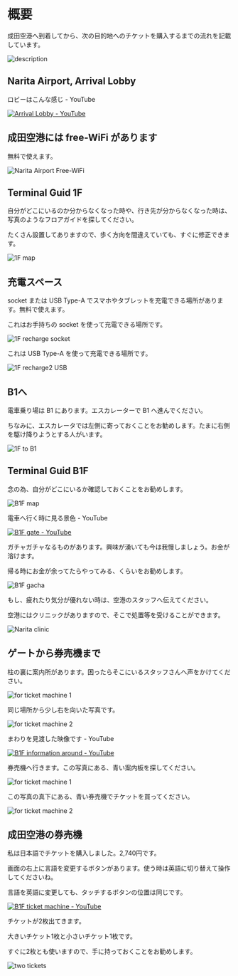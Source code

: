 # 概要

成田空港へ到着してから、次の目的地へのチケットを購入するまでの流れを記載しています。

![description](https://user-images.githubusercontent.com/56988/221177813-c98f9bea-9602-43ed-bc4e-197af5a915ad.png)

## Narita Airport, Arrival Lobby

ロビーはこんな感じ - YouTube

[![Arrival Lobby - YouTube](http://img.youtube.com/vi/b7DJ2pLqav4/1.jpg)](https://www.youtube.com/watch?v=b7DJ2pLqav4)

## 成田空港には free-WiFi があります

無料で使えます。

![Narita Airport Free-WiFi](https://user-images.githubusercontent.com/56988/221178238-ba6b308b-fb85-47a3-90cc-2006622b6e67.png)


## Terminal Guid 1F

自分がどこにいるのか分からなくなった時や、行き先が分からなくなった時は、写真のようなフロアガイドを探してください。

たくさん設置してありますので、歩く方向を間違えていても、すぐに修正できます。

![1F map](https://user-images.githubusercontent.com/56988/221175660-d3235aa0-2b58-4533-9f7c-fddd9d5d5eb4.jpg)

## 充電スペース

socket または USB Type-A でスマホやタブレットを充電できる場所があります。無料で使えます。

これはお手持ちの socket を使って充電できる場所です。

![1F recharge socket](https://user-images.githubusercontent.com/56988/221176966-bfc837a5-25ba-489a-a0b4-e08ad7fcb40e.jpg)

これは USB Type-A を使って充電できる場所です。

![1F recharge2 USB](https://user-images.githubusercontent.com/56988/221179026-ad9ff427-3a16-4f1b-987e-da49922fbff8.jpg)

## B1へ

電車乗り場は B1 にあります。エスカレーターで B1 へ進んでください。

ちなみに、エスカレータでは左側に寄っておくことをお勧めします。たまに右側を駆け降りようとする人がいます。

![1F to B1](https://user-images.githubusercontent.com/56988/221181951-9f1ebcd6-5038-412f-9465-8c14b431d8dd.jpg)

## Terminal Guid B1F

念の為、自分がどこにいるか確認しておくことをお勧めします。

![B1F map](https://user-images.githubusercontent.com/56988/221182925-43aba2ad-0e25-44f0-8998-55f2e4458348.jpg)

電車へ行く時に見る景色 - YouTube

[![B1F gate - YouTube](http://img.youtube.com/vi/jElSKOYlSk0/2.jpg)](https://www.youtube.com/watch?v=jElSKOYlSk0)

ガチャガチャなるものがあります。興味が湧いても今は我慢しましょう。お金が溶けます。

帰る時にお金が余ってたらやってみる、くらいをお勧めします。

![B1F gacha](https://user-images.githubusercontent.com/56988/221184650-fb12d8e2-8ef6-4f7d-a6ec-85488641fc7f.jpg)

もし、疲れたり気分が優れない時は、空港のスタッフへ伝えてください。

空港にはクリニックがありますので、そこで処置等を受けることができます。

![Narita clinic](https://user-images.githubusercontent.com/56988/221185584-148b40d4-3e99-4f2c-ad67-30e22458e257.jpg)

## ゲートから券売機まで

柱の裏に案内所があります。困ったらそこにいるスタッフさんへ声をかけてください。

![for ticket machine 1](https://user-images.githubusercontent.com/56988/221187444-9a035515-cfcb-45aa-8654-da1aeb7e3e39.jpg)

同じ場所から少し右を向いた写真です。

![for ticket machine 2](https://user-images.githubusercontent.com/56988/221187887-d7ca1a88-d895-4b32-87ae-c7b1094efdeb.jpg)

まわりを見渡した映像です - YouTube

[![B1F information around - YouTube](http://img.youtube.com/vi/KuCXsTIebgA/1.jpg)](https://www.youtube.com/watch?v=KuCXsTIebgA)

券売機へ行きます。この写真にある、青い案内板を探してください。

![for ticket machine 1](https://user-images.githubusercontent.com/56988/221190876-e5f799bc-2455-489b-a7a4-bddf55d0bedf.jpg)

この写真の真下にある、青い券売機でチケットを買ってください。

![for ticket machine 2](https://user-images.githubusercontent.com/56988/221191515-f1024f17-c2bd-4e73-875d-12a4880dc18c.jpg)

## 成田空港の券売機

私は日本語でチケットを購入しました。2,740円です。

画面の右上に言語を変更するボタンがあります。使う時は英語に切り替えて操作してくださいね。

言語を英語に変更しても、タッチするボタンの位置は同じです。

[![B1F ticket machine - YouTube](http://img.youtube.com/vi/K-SBlNw-O0Q/3.jpg)](https://www.youtube.com/watch?v=K-SBlNw-O0Q)

チケットが2枚出てきます。

大きいチケット1枚と小さいチケット1枚です。

すぐに2枚とも使いますので、手に持っておくことをお勧めします。

![two tickets](https://user-images.githubusercontent.com/56988/221196762-e7b0099e-2b39-47ce-bb7f-35a8ed9f6a2c.jpg)
